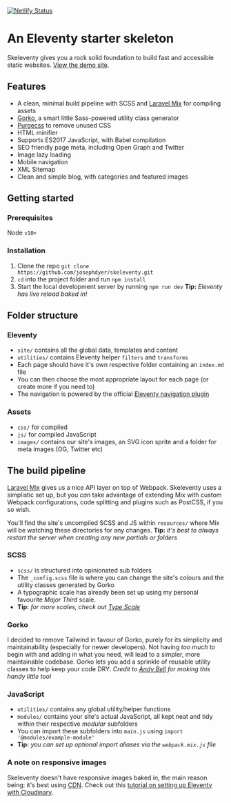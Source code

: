 [![Netlify Status](https://api.netlify.com/api/v1/badges/f4455669-0ce8-40ea-8ff5-5c31f0aadfa5/deploy-status)](https://app.netlify.com/sites/skeleventy/deploys)

# An Eleventy starter skeleton

Skeleventy gives you a rock solid foundation to build fast and accessible static websites. [View the demo site](http://skeleventy.netlify.app/).

## Features

- A clean, minimal build pipeline with SCSS and [Laravel Mix](https://laravel-mix.com/docs/5.0/basic-example) for compiling assets
- [Gorko](https://github.com/hankchizljaw/gorko), a smart little Sass-powered utility class generator
- [Purgecss](https://purgecss.com/) to remove unused CSS
- HTML minifier
- Supports ES2017 JavaScript, with Babel compilation
- SEO friendly page meta, including Open Graph and Twitter
- Image lazy loading
- Mobile navigation
- XML Sitemap
- Clean and simple blog, with categories and featured images

## Getting started

### Prerequisites
Node `v10+`

### Installation

1. Clone the repo `git clone https://github.com/josephdyer/skeleventy.git`
2. `cd` into the project folder and run `npm install`
3. Start the local development server by running `npm run dev` **Tip:** _Eleventy has live reload baked in!_

## Folder structure

### Eleventy

- `site/` contains all the global data, templates and content
- `utilities/` contains Eleventy helper `filters` and `transforms`
- Each page should have it's own respective folder containing an `index.md` file
- You can then choose the most appropriate layout for each page (or create more if you need to)
- The navigation is powered by the official [Eleventy navigation plugin](https://www.11ty.dev/docs/plugins/navigation/)

### Assets

- `css/` for compiled 
- `js/` for compiled JavaScript
- `images/` contains our site's images, an SVG icon sprite and a folder for meta images (OG, Twitter etc)

## The build pipeline

[Laravel Mix](https://laravel-mix.com/docs/5.0/basic-example) gives us a nice API layer on top of Webpack. Skeleventy uses a simplistic set up, but you _can_ take advantage of extending Mix with custom Webpack configurations, code splitting and plugins such as PostCSS, if you so wish.

You'll find the site's uncompiled SCSS and JS within `resources/` where Mix will be watching these directories for any changes. **Tip:** _it's best to always restart the server when creating any new partials or folders_

### SCSS

- `scss/` is structured into opinionated sub folders
- The `_config.scss` file is where you can change the site's colours and the utility classes generated by Gorko
- A typographic scale has already been set up using my personal favourite _Major Third_ scale.
- **Tip:** *for more scales, check out [Type Scale](https://type-scale.com/)*

### Gorko

I decided to remove Tailwind in favour of Gorko, purely for its simplicity and maintainability (especially for newer developers). Not having _too much_ to begin with and adding in what you need, will lead to a simpler, more maintainable codebase. Gorko lets you add a sprinkle of reusable utility classes to help keep your code DRY. _Credit to [Andy Bell](https://piccalil.li/) for making this handy little tool_

### JavaScript

- `utilities/` contains any global utility/helper functions
- `modules/` contains your site's actual JavaScript, all kept neat and tidy within their respective _modular_ subfolders
- You can import these subfolders into `main.js` using `import '@modules/example-module'`
- **Tip:** *you can set up optional import aliases via the `webpack.mix.js` file*

### A note on responsive images

Skeleventy doesn't have responsive images baked in, the main reason being: it's best using [CDN](https://cloudinary.com/invites/lpov9zyyucivvxsnalc5/zsykhj88yzvi0i8kugfs). Check out this [tutorial on setting up Eleventy with Cloudinary](https://sia.codes/posts/eleventy-and-cloudinary-images/).
